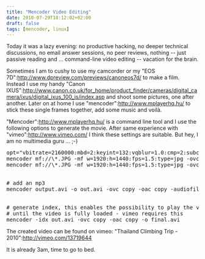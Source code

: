 ```yaml
---
title: "Mencoder Video Editing"
date: 2010-07-29T18:12:02+02:00
draft: false
tags: [mencoder, linux]
---
```


Today it was a lazy evening: no productive hacking, no deeper technical
discussions, no email answer sessions, no peer reviews, nothing -- just passive reading
and ... command-line video editing -- vacation for the brain.


Sometimes I am to cushy to use my
camcorder or my "EOS 7D":<http://www.dpreview.com/previews/canoneos7d/>
to make a film. Instead I use my handy "Canon IXUS":<http://www.canon.co.uk/for_home/product_finder/cameras/digital_camera/ixus/digital_ixus_100_is/index.asp>
and shoot some pictures, one after another. Later on at home I use "mencoder":<http://www.mplayerhq.hu/> to
stick these single frames together, add some music and voilà.


"Mencoder":<http://www.mplayerhq.hu/> is a command line tool and I use the following options to generate the
movie. After same experience with "vimeo":<http://www.vimeo.com/> I think these settings are suitable.
But hey, I am no multimedia guru ... ;-)


<pre>
opt="vbitrate=2160000:mbd=2:keyint=132:vqblur=1.0:cmp=2:subcmp=2:dia=2:mv0:last\_pred=3"
mencoder mf://\*.JPG -mf w=1920:h=1440:fps=1.5:type=jpg -ovc lavc -lavcopts vcodec=msmpeg4v2:vpass=1:$opt -oac copy -o /dev/null
mencoder mf://\*.JPG -mf w=1920:h=1440:fps=1.5:type=jpg -ovc lavc -lavcopts vcodec=msmpeg4v2:vpass=2:$opt -oac copy -o output.avi


# add an mp3
mencoder output.avi -o out.avi -ovc copy -oac copy -audiofile ~/travel.mp3


# generate index, this enables the possibility to play the video without waiting
# until the video is fully loaded - vimeo requires this
mencoder -idx out.avi -ovc copy -oac copy -o final.avi
</pre>


The created video can be found on vimeo: "Thailand Climbing Trip - 2010":<http://vimeo.com/13719644>


It is already 3am, time to go to bed.


